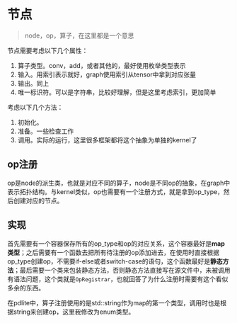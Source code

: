 # 节点

> node，op，算子，在这里都是一个意思

节点需要考虑以下几个属性：

1. 算子类型。conv，add，或者其他的，最好使用枚举类型表示
2. 输入。用索引表示就好，graph使用索引从tensor中拿到对应张量
3. 输出。同上
4. 唯一标识符。可以是字符串，比较好理解，但是这里考虑索引，更加简单

考虑以下几个方法：

1. 初始化。
2. 准备。一些检查工作
3. 调用。实际的运行，这里很多框架都将这个抽象为单独的kernel了

## op注册

op是node的派生类，也就是对应不同的算子，node是不同op的抽象，在graph中表示拓扑结构。与kernel类似，op也需要有一个注册方式，就是拿到op_type，然后创建对应的节点。

## 实现

首先需要有一个容器保存所有的op_type和op的对应关系，这个容器最好是**map类型**；之后需要有一个函数去把所有待注册的op添加进去，在使用时直接根据op_type创建op，不需要if-else或者switch-case的语句，这个函数最好是**静态方法**；最后需要一个类来包装静态方法，否则静态方法直接写在源文件中，未被调用有语法问题，这个类就是`OpRegistrar`，也就回答了为什么注册时需要有这个看似多余的东西。

在pdlite中，算子注册使用的是std::string作为map的第一个类型，调用时也是根据string来创建op，这里我修改为enum类型。